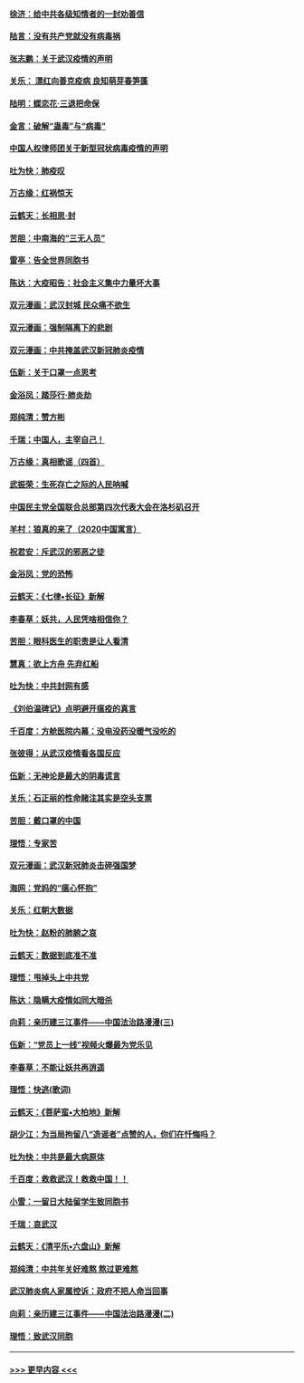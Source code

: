 #### [徐济：给中共各级知情者的一封劝善信](../pages/nsc993/n11868561.md?t=02150655) 
#### [陆言：没有共产党就没有病毒祸](../pages/nsc993/n11868232.md?t=02150655) 
#### [张志鹏：关于武汉疫情的声明](../pages/nsc993/n11867182.md?t=02150655) 
#### [关乐： 漂红向善克疫病 良知萌芽春笋蓬](../pages/nsc993/n11865710.md?t=02150655) 
#### [陆明：蝶恋花‧三退把命保](../pages/nsc993/n11865673.md?t=02150655) 
#### [金言：破解“蛊毒”与“病毒”](../pages/nsc993/n11864103.md?t=02150655) 
#### [中国人权律师团关于新型冠状病毒疫情的声明](../pages/nsc993/n11864249.md?t=02150655) 
#### [吐为快：肺疫叹](../pages/nsc993/n11864027.md?t=02150655) 
#### [万古缘：红祸惊天](../pages/nsc993/n11864079.md?t=02150655) 
#### [云鹤天：长相思‧封](../pages/nsc993/n11864006.md?t=02150655) 
#### [苦胆：中南海的“三无人员”](../pages/nsc993/n11862997.md?t=02150655) 
#### [雷亭：告全世界同胞书](../pages/nsc993/n11862572.md?t=02150655) 
#### [陈达：大疫昭告：社会主义集中力量坏大事](../pages/nsc993/n11859419.md?t=02150655) 
#### [双元漫画：武汉封城 民众痛不欲生](../pages/nsc993/n11859287.md?t=02150655) 
#### [双元漫画：强制隔离下的悲剧](../pages/nsc993/n11859244.md?t=02150655) 
#### [双元漫画：中共掩盖武汉新冠肺炎疫情](../pages/nsc993/n11858249.md?t=02150655) 
#### [伍新：关于口罩一点思考](../pages/nsc993/n11859195.md?t=02150655) 
#### [金浴凤：踏莎行‧肺炎劫](../pages/nsc993/n11858227.md?t=02150655) 
#### [郑纯清：赞方彬](../pages/nsc993/n11856803.md?t=02150655) 
#### [千瑞；中国人，主宰自己！](../pages/nsc993/n11856793.md?t=02150655) 
#### [万古缘：真相歌谣（四首）](../pages/nsc993/n11856263.md?t=02150655) 
#### [武振荣：生死存亡之际的人民呐喊](../pages/nsc993/n11856256.md?t=02150655) 
#### [中国民主党全国联合总部第四次代表大会在洛杉矶召开](../pages/nsc993/n11856344.md?t=02150655) 
#### [羊村：狼真的来了（2020中国寓言）](../pages/nsc993/n11856229.md?t=02150655) 
#### [祝君安：斥武汉的邪恶之徒](../pages/nsc993/n11855861.md?t=02150655) 
#### [金浴凤：党的恐怖](../pages/nsc993/n11855849.md?t=02150655) 
#### [云鹤天：《七律▪长征》新解](../pages/nsc993/n11855479.md?t=02150655) 
#### [李春草：妖共，人民凭啥相信你？](../pages/nsc993/n11855196.md?t=02150655) 
#### [苦胆：眼科医生的职责是让人看清](../pages/nsc993/n11853840.md?t=02150655) 
#### [慧真：欲上方舟 先弃红船](../pages/nsc993/n11853483.md?t=02150655) 
#### [吐为快：中共封网有感](../pages/nsc993/n11852575.md?t=02150655) 
#### [《刘伯温碑记》点明避开瘟疫的真言](../pages/nsc993/n11852128.md?t=02150655) 
#### [千百度：方舱医院内幕：没电没药没暖气没吃的](../pages/nsc993/n11850211.md?t=02150655) 
#### [张彼得：从武汉疫情看各国反应](../pages/nsc993/n11850102.md?t=02150655) 
#### [伍新：无神论是最大的阴毒谎言](../pages/nsc993/n11846129.md?t=02150655) 
#### [关乐：石正丽的性命赌注其实是空头支票](../pages/nsc993/n11846109.md?t=02150655) 
#### [苦胆：戴口罩的中国](../pages/nsc993/n11845576.md?t=02150655) 
#### [理悟：专家苦](../pages/nsc993/n11845564.md?t=02150655) 
#### [双元漫画：武汉新冠肺炎击碎强国梦](../pages/nsc993/n11843320.md?t=02150655) 
#### [海网：党妈的“瘟心怀抱”](../pages/nsc993/n11840740.md?t=02150655) 
#### [关乐：红朝大数据](../pages/nsc993/n11840675.md?t=02150655) 
#### [吐为快：赵粉的肺腑之哀](../pages/nsc993/n11840618.md?t=02150655) 
#### [云鹤天：数据到底准不准](../pages/nsc993/n11840325.md?t=02150655) 
#### [理悟：甩掉头上中共党](../pages/nsc993/n11838826.md?t=02150655) 
#### [陈达：隐瞒大疫情如同大暗杀](../pages/nsc993/n11838771.md?t=02150655) 
#### [向莉：亲历建三江事件——中国法治路漫漫(三)](../pages/nsc993/n11831825.md?t=02150655) 
#### [伍新：“党员上一线”视频火爆最为党乐见](../pages/nsc993/n11838200.md?t=02150655) 
#### [李春草：不能让妖共再逍遥](../pages/nsc993/n11838102.md?t=02150655) 
#### [理悟：快逃(歌词)](../pages/nsc993/n11838083.md?t=02150655) 
#### [云鹤天：《菩萨蛮▪大柏地》新解](../pages/nsc993/n11838059.md?t=02150655) 
#### [胡少江：为当局拘留八“造谣者”点赞的人，你们在忏悔吗？](../pages/nsc993/n11836801.md?t=02150655) 
#### [吐为快：中共是最大病原体](../pages/nsc993/n11836748.md?t=02150655) 
#### [千百度：救救武汉！救救中国！！](../pages/nsc993/n11836145.md?t=02150655) 
#### [小雪：一留日大陆留学生致同胞书](../pages/nsc993/n11834624.md?t=02150655) 
#### [千瑞：哀武汉](../pages/nsc993/n11833647.md?t=02150655) 
#### [云鹤天：《清平乐▪六盘山》新解](../pages/nsc993/n11833611.md?t=02150655) 
#### [郑纯清：中共年关好难熬 熬过更难熬](../pages/nsc993/n11833489.md?t=02150655) 
#### [武汉肺炎病人家属控诉：政府不把人命当回事](../pages/nsc993/n11833205.md?t=02150655) 
#### [向莉：亲历建三江事件——中国法治路漫漫(二)](../pages/nsc993/n11829102.md?t=02150655) 
#### [理悟：致武汉同胞](../pages/nsc993/n11831522.md?t=02150655) 

----
#### [ >>> 更早内容 <<< ](../indexes/nsc993-earlier.md)
